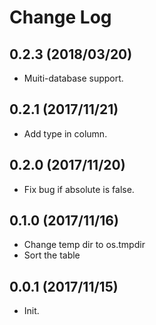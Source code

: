 # Change Log

## 0.2.3 (2018/03/20)
* Muiti-database support.

## 0.2.1 (2017/11/21)
* Add type in column.

## 0.2.0 (2017/11/20)
* Fix bug if absolute is false.

## 0.1.0 (2017/11/16)
* Change temp dir to os.tmpdir
* Sort the table

## 0.0.1 (2017/11/15)
* Init.